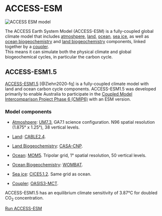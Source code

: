 # ACCESS-ESM

<img src="../../../assets/model-config-logos/configurations-without-titles/access-esm.png" alt="ACCESS ESM model" class="img-contain white-background with-border with-padding intro-img"></img>

The ACCESS Earth System Model (ACCESS-ESM) is a fully-coupled global climate model that includes <a href="../../model_components/atmosphere">atmoshpere</a>, <a href="../../model_components/land">land</a>, <a href="../../model_components/ocean">ocean</a>, <a href="../../model_components/sea-ice">sea ice</a>, as well as <a href="../../model_components/bgc_ocean">ocean biogeochemistry</a> and <a href="../../model_components/bgc_land">land biogeochemistry</a> components, linked together by a <a href="../../model_components/coupler">coupler</a>.
<br>
This means it can simulate both the physical climate and global biogeochemical cycles, in particular the carbon cycle.

## ACCESS-ESM1.5

<a href="https://www.publish.csiro.au/es/ES19035" target="_blank">ACCESS-ESM1.5</a> [@Ziehn2020-fq] is a fully-coupled climate model with land and ocean carbon cycle components. ACCESS-ESM1.5 was developed primarily to enable Australia to participate in the <a href = "https://wcrp-cmip.org/cmip-phase-6-cmip6/" target="_blank">Coupled Model Intercomparison Project Phase 6 (CMIP6)</a> with an ESM version.


### Model components
- <a href="../../model_components/atmosphere">Atmoshpere</a>: <a href="../../model_components/atmosphere#unified-model-um">UM7.3</a>, GA7.1 science configuration. N96 spatial resolution (1.875° x 1.25°), 38 vertical levels.

- <a href="../../model_components/land">Land</a>: <a href="../../model_components/land#cable">CABLE2.4</a>.

- <a href="../../model_components/bgc_land">Land Biogeochemistry</a>: <a href="../../model_components/bgc_land#casa-cnp">CASA-CNP</a>.

- <a href="../../model_components/ocean">Ocean</a>: <a href="../../model_components/ocean#mom5">MOM5</a>. Tripolar grid, 1° spatial resolution, 50 vertical levels.
  
- <a href="../../model_components/bgc_ocean">Ocean Biogeochemistry</a>: <a href="../../model_components/bgc_ocean#wombat">WOMBAT</a>.

- <a href="../../model_components/sea-ice">Sea ice</a>: <a href="../../model_components/sea-ice#cice5">CICE5.1.2</a>. Same grid as ocean.

- <a href="../../model_components/coupler">Coupler</a>: <a href="../../model_components/coupler#oasis3-mct">OASIS3-MCT</a>.

ACCESS-ESM1.5 has an equilibrium climate sensitivity of 3.87°C for doubled CO<sub>2</sub> concentration.

<a href="../../run-a-model/run-access-esm" class="text-card">Run ACCESS-ESM</a>
